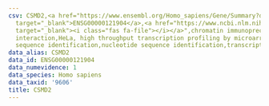 ```yaml
---
csv: CSMD2,<a href="https://www.ensembl.org/Homo_sapiens/Gene/Summary?db=core;g=ENSG00000121904"
  target="_blank">ENSG00000121904</a>,<a href="https://www.ncbi.nlm.nih.gov/pubmed/17216044"
  target="_blank"><i class="fas fa-file"></i></a>",chromatin immunoprecipitation assay,direct
  interaction,HeLa, high throughput transcription profiling by microarray,nucleotide
  sequence identification,nucleotide sequence identification,transcriptional regulation,
data_alias: CSMD2
data_id: ENSG00000121904
data_numevidence: 1
data_species: Homo sapiens
data_taxid: '9606'
title: CSMD2
---
```

